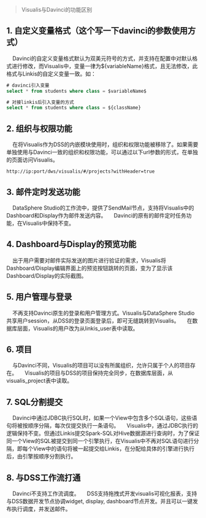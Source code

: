 > Visualis与Davinci的功能区别

## 1. 自定义变量格式（这个写一下davinci的参数使用方式）

&nbsp;&nbsp;&nbsp;&nbsp;Davinci的自定义变量格式默认为双美元符号的方式，并支持在配置中对默认格式进行修改，而Visualis中，变量一律为${variableName}格式，且无法修改，此格式与Linkis的自定义变量一致。如：

````sql
# davinci引入变量
select * from students where class = $variableName$

# 对接linkis后引入变量的方式
select * from students where class = ${className}
````

## 2. 组织与权限功能

&nbsp;&nbsp;&nbsp;&nbsp;在将Visualis作为DSS的内嵌模块使用时，组织和权限功能被移除了。如果需要单独使用与Davinci一致的组织和权限功能，可以通过以下url参数的形式，在单独的页面访问Visualis。
````url
http://ip:port/dws/visualis/#/projects?withHeader=true
````

## 3. 邮件定时发送功能

&nbsp;&nbsp;&nbsp;&nbsp;DataSphere Studio的工作流中，提供了SendMail节点，支持将Visualis中的Dashboard和Display作为邮件发送内容。
&nbsp;&nbsp;&nbsp;&nbsp;Davinci的原有的邮件定时任务功能，在Visualis中保持不变。


## 4. Dashboard与Display的预览功能

&nbsp;&nbsp;&nbsp;&nbsp;出于用户需要对邮件实际发送的图片进行验证的需求，Visualis将Dashboard/Display编辑界面上的预览按钮跳转的页面，变为了显示该Dashboard/Display的实际截图。


## 5. 用户管理与登录

&nbsp;&nbsp;&nbsp;&nbsp;不再支持Davinci原生的登录和用户管理方式。Visualis与DataSphere Studio共享用户session，从DSS的登录页面登录后，即可无缝跳转到Visualis。
&nbsp;&nbsp;&nbsp;&nbsp;在数据库层面，Visualis的用户改为从linkis_user表中读取。

## 6. 项目

&nbsp;&nbsp;&nbsp;&nbsp;与Davinci不同，Visualis的项目可以没有所属组织，允许只属于个人的项目存在。
&nbsp;&nbsp;&nbsp;&nbsp;Visualis的项目与DSS的项目保持完全同步，在数据库层面，从visualis_project表中读取。

## 7. SQL分割提交

&nbsp;&nbsp;&nbsp;&nbsp;Davinci中通过JDBC执行SQL时，如果一个View中包含多个SQL语句，这些语句将被按顺序分隔，每次仅提交执行一条语句。
&nbsp;&nbsp;&nbsp;&nbsp;Visualis中，通过JDBC执行的逻辑保持不变。但通过Linkis提交Spark-SQL对Hive数据源进行查询时，为了保证同一个View的SQL被提交到同一个引擎执行，在Visualis中不再对SQL语句进行分隔，即每个View中的语句将被一起提交给Linkis，在分配给具体的引擎进行执行后，由引擎按顺序分割执行。

## 8. 与DSS工作流打通
&nbsp;&nbsp;&nbsp;&nbsp;Davinci不支持工作流调度。
&nbsp;&nbsp;&nbsp;&nbsp;DSS支持拖拽式开发visualis可视化报表，支持与DSS数据开发节点协调widget, display, dashboard节点开发。并且可以一键发布执行调度，并发送邮件。
